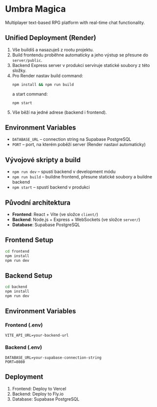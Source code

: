# Umbra Magica

Multiplayer text-based RPG platform with real-time chat functionality.

## Unified Deployment (Render)

1. Vše buildíš a nasazuješ z rootu projektu.
2. Build frontendu proběhne automaticky a jeho výstup se přesune do `server/public`.
3. Backend Express server v produkci servíruje statické soubory z této složky.
4. Pro Render nastav build command:
   ```sh
   npm install && npm run build
   ```
   a start command:
   ```sh
   npm start
   ```
5. Vše běží na jedné adrese (backend i frontend).

## Environment Variables

- `DATABASE_URL` – connection string na Supabase PostgreSQL
- `PORT` – port, na kterém poběží server (Render nastaví automaticky)

## Vývojové skripty a build

- `npm run dev` – spustí backend v development módu
- `npm run build` – buildne frontend, přesune statické soubory a buildne backend
- `npm start` – spustí backend v produkci

## Původní architektura

- **Frontend**: React + Vite (ve složce `client/`)
- **Backend**: Node.js + Express + WebSockets (ve složce `server/`)
- **Database**: Supabase PostgreSQL

## Frontend Setup

```bash
cd frontend
npm install
npm run dev
```

## Backend Setup

```bash
cd backend
npm install
npm run dev
```

## Environment Variables

### Frontend (.env)
```
VITE_API_URL=your-backend-url
```

### Backend (.env)
```
DATABASE_URL=your-supabase-connection-string
PORT=8080
```

## Deployment

1. Frontend: Deploy to Vercel
2. Backend: Deploy to Fly.io
3. Database: Supabase PostgreSQL
